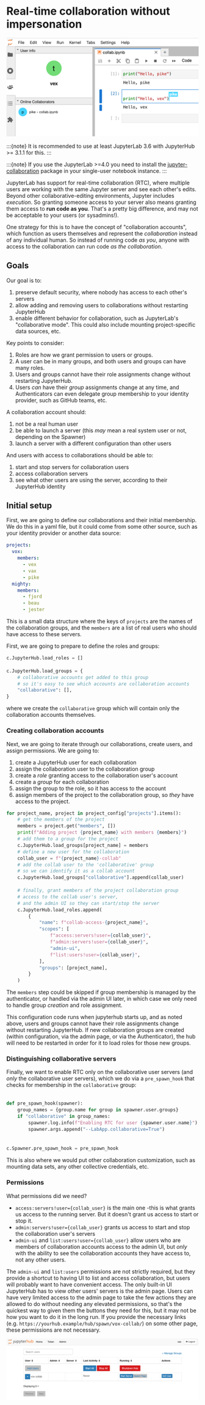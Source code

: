 # Real-time collaboration without impersonation

![Screenshot of JupyterLab with real-time collaboration enabled](../images/jupyterlab-rtc.png)

:::{note}
It is recommended to use at least JupyterLab 3.6 with JupyterHub >= 3.1.1 for this.
:::

:::{note}
If you use the JupyterLab >=4.0 you need to install the [jupyter-collaboration](https://github.com/jupyterlab/jupyter-collaboration) package in your single-user notebook instance.
:::

JupyterLab has support for real-time collaboration (RTC), where multiple users are working with the same Jupyter server and see each other's edits.
Beyond other collaborative-editing environments, Jupyter includes _execution_.
So granting someone access to your server also means granting them access to **run code as you**.
That's a pretty big difference, and may not be acceptable to your users (or sysadmins!).

One strategy for this is to have the concept of "collaboration accounts", which function as users themselves and represent the _collaboration_ instead of any individual human.
So instead of running code _as you_, anyone with access to the collaboration can run code _as the collaboration_.

## Goals

Our goal is to:

1. preserve default security, where nobody has access to each other's servers
2. allow adding and removing users to collaborations without restarting JupyterHub
3. enable different behavior for collaboration, such as JupyterLab's "collaborative mode". This could also include mounting project-specific data sources, etc.

Key points to consider:

1. Roles are how we grant permission to users or groups.
2. A user can be in many groups, and both users and groups can have many roles.
3. Users and groups cannot have their role assignments change without restarting JupyterHub.
4. Users _can_ have their _group_ assignments change at any time,
   and Authenticators can even delegate group membership to your identity provider,
   such as GitHub teams, etc.

A collaboration account should:

1. not be a real human user
2. be able to launch a server (this _may_ mean a real system user or not, depending on the Spawner)
3. launch a server with a different configuration than other users

And users with access to collaborations should be able to:

1. start and stop servers for collaboration users
2. access collaboration servers
3. see what other users are using the server, according to their JupyterHub identity

## Initial setup

First, we are going to define our collaborations and their initial membership.
We do this in a yaml file, but it could come from some other source,
such as your identity provider or another data source:

```yaml
projects:
  vox:
    members:
      - vex
      - vax
      - pike
  mighty:
    members:
      - fjord
      - beau
      - jester
```

This is a small data structure where the keys of `projects` are the names of the collaboration groups,
and the `members` are a list of real users who should have access to these servers.

First, we are going to prepare to define the roles and groups:

```python
c.JupyterHub.load_roles = []

c.JupyterHub.load_groups = {
    # collaborative accounts get added to this group
    # so it's easy to see which accounts are collaboration accounts
    "collaborative": [],
}
```

where we create the `collaborative` group which will contain only the collaboration accounts themselves.

### Creating collaboration accounts

Next, we are going to iterate through our collaborations, create users, and assign permissions.
We are going to:

1. create a JupyterHub user for each collaboration
1. assign the collaboration user to the collaboration group
1. create a _role_ granting access to the collaboration user's account
1. create a _group_ for each collaboration
1. assign the group to the role, so it has access to the account
1. assign members of the project to the collaboration group, so _they_ have access to the project.

```python
for project_name, project in project_config["projects"].items():
    # get the members of the project
    members = project.get("members", [])
    print(f"Adding project {project_name} with members {members}")
    # add them to a group for the project
    c.JupyterHub.load_groups[project_name] = members
    # define a new user for the collaboration
    collab_user = f"{project_name}-collab"
    # add the collab user to the 'collaborative' group
    # so we can identify it as a collab account
    c.JupyterHub.load_groups["collaborative"].append(collab_user)

    # finally, grant members of the project collaboration group
    # access to the collab user's server,
    # and the admin UI so they can start/stop the server
    c.JupyterHub.load_roles.append(
        {
            "name": f"collab-access-{project_name}",
            "scopes": [
                f"access:servers!user={collab_user}",
                f"admin:servers!user={collab_user}",
                "admin-ui",
                f"list:users!user={collab_user}",
            ],
            "groups": [project_name],
        }
    )
```

The `members` step could be skipped if group membership is managed by the authenticator, or handled via the admin UI later, in which case we only need to handle group _creation_ and role assignment.

This configuration code runs when jupyterhub starts up, and as noted above, users and groups cannot have their role assignments change without restarting JupyterHub. If new collaboration groups are created (within configuration, via the admin page, or via the Authenticator), the hub will need to be restarted in order for it to load roles for those new groups.

### Distinguishing collaborative servers

Finally, we want to enable RTC only on the collaborative user servers (and _only_ the collaborative user servers),
which we do via a `pre_spawn_hook` that checks for membership in the `collaborative` group:

```python

def pre_spawn_hook(spawner):
    group_names = {group.name for group in spawner.user.groups}
    if "collaborative" in group_names:
        spawner.log.info(f"Enabling RTC for user {spawner.user.name}")
        spawner.args.append("--LabApp.collaborative=True")


c.Spawner.pre_spawn_hook = pre_spawn_hook
```

This is also where we would put other collaboration customization, such as mounting data sets, any other collective credentials, etc.

### Permissions

What permissions did we need?

- `access:servers!user={collab_user}` is the main one -this is what grants us access to the running server.
  But it doesn't grant us access to start or stop it.
- `admin:servers!user={collab_user}` grants us access to start and stop the collaboration user's servers
- `admin-ui` and `list:users!user={collab_user}` allow users who are members of collaboration accounts access to the admin UI,
  but _only_ with the ability to see the collaboration accounts they have access to,
  not any other users.

The `admin-ui` and `list:users` permissions are not strictly required, but they provide a shortcut to having UI to list and access collaboration, but users will probably want to have convenient access.
The only built-in UI JupyterHub has to view other users' servers is the admin page.
Users can have very limited access to the admin page to take the few actions they are allowed to do without needing any elevated permissions, so that's the quickest way to given them the buttons they need for this, but it may not be how you want to do it in the long run.
If you provide the necessary links (e.g. `https://yourhub.example/hub/spawn/vox-collab/`) on some other page, these permissions are not necessary.

![JupyterHub admin page showing only one account listed: vox-collab](../images/collaboration-admin-ui.png)
